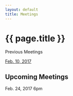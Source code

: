 ```yaml
---
layout: default
title: Meetings
---
```


#	  {{ page.title }}
   Previous Meetings

[Feb. 10, 2017](/meetings/zig_minutes021017.docx) 

##	Upcoming Meetings
Feb. 24, 2017 6pm

<br>
<br>
